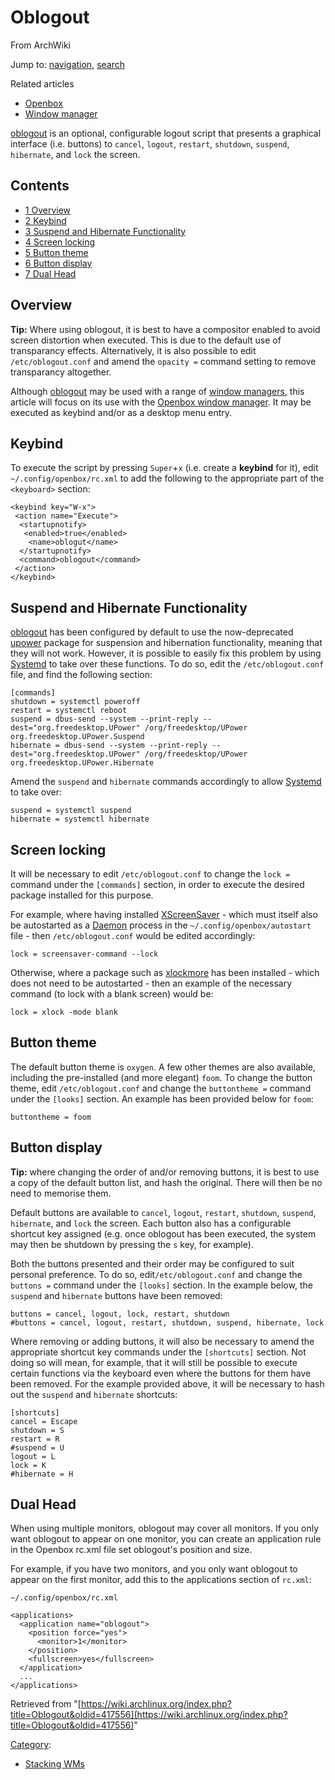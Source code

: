 # Oblogout

From ArchWiki

Jump to: [navigation](#column-one), [search](#searchInput)

Related articles

*   [Openbox](/index.php/Openbox "Openbox")
*   [Window manager](/index.php/Window_manager "Window manager")

[oblogout](https://www.archlinux.org/packages/?name=oblogout) is an optional, configurable logout script that presents a graphical interface (i.e. buttons) to `cancel`, `logout`, `restart`, `shutdown`, `suspend`, `hibernate`, and `lock` the screen.

## Contents

*   [1 Overview](#Overview)
*   [2 Keybind](#Keybind)
*   [3 Suspend and Hibernate Functionality](#Suspend_and_Hibernate_Functionality)
*   [4 Screen locking](#Screen_locking)
*   [5 Button theme](#Button_theme)
*   [6 Button display](#Button_display)
*   [7 Dual Head](#Dual_Head)

## Overview

**Tip:** Where using oblogout, it is best to have a compositor enabled to avoid screen distortion when executed. This is due to the default use of transparancy effects. Alternatively, it is also possible to edit `/etc/oblogout.conf` and amend the `opacity =` command setting to remove transparancy altogether.

Although [oblogout](https://www.archlinux.org/packages/?name=oblogout) may be used with a range of [window managers](/index.php/Window_managers "Window managers"), this article will focus on its use with the [Openbox window manager](/index.php/Openbox "Openbox"). It may be executed as keybind and/or as a desktop menu entry.

## Keybind

To execute the script by pressing `Super`+`x` (i.e. create a **keybind** for it), edit `~/.config/openbox/rc.xml` to add the following to the appropriate part of the `<keyboard>` section:

```
<keybind key="W-x">
 <action name="Execute">
  <startupnotify>
   <enabled>true</enabled>
    <name>oblogut</name>
  </startupnotify>
  <command>oblogout</command>
 </action>
</keybind>

```

## Suspend and Hibernate Functionality

[oblogout](https://www.archlinux.org/packages/?name=oblogout) has been configured by default to use the now-deprecated [upower](https://www.archlinux.org/packages/?name=upower) package for suspension and hibernation functionality, meaning that they will not work. However, it is possible to easily fix this problem by using [Systemd](/index.php/Systemd "Systemd") to take over these functions. To do so, edit the `/etc/oblogout.conf` file, and find the following section:

```
[commands]
shutdown = systemctl poweroff
restart = systemctl reboot
suspend = dbus-send --system --print-reply --dest="org.freedesktop.UPower" /org/freedesktop/UPower org.freedesktop.UPower.Suspend
hibernate = dbus-send --system --print-reply --dest="org.freedesktop.UPower" /org/freedesktop/UPower org.freedesktop.UPower.Hibernate

```

Amend the `suspend` and `hibernate` commands accordingly to allow [Systemd](/index.php/Systemd "Systemd") to take over:

```
suspend = systemctl suspend
hibernate = systemctl hibernate

```

## Screen locking

It will be necessary to edit `/etc/oblogout.conf` to change the `lock =` command under the `[commands]` section, in order to execute the desired package installed for this purpose.

For example, where having installed [XScreenSaver](/index.php/XScreenSaver "XScreenSaver") - which must itself also be autostarted as a [Daemon](/index.php/Daemon "Daemon") process in the `~/.config/openbox/autostart` file - then `/etc/oblogout.conf` would be edited accordingly:

```
lock = screensaver-command --lock

```

Otherwise, where a package such as [xlockmore](https://www.archlinux.org/packages/?name=xlockmore) has been installed - which does not need to be autostarted - then an example of the necessary command (to lock with a blank screen) would be:

```
lock = xlock -mode blank

```

## Button theme

The default button theme is `oxygen`. A few other themes are also available, including the pre-installed (and more elegant) `foom`. To change the button theme, edit `/etc/oblogout.conf` and change the `buttontheme =` command under the `[looks]` section. An example has been provided below for `foom`:

```
buttontheme = foom

```

## Button display

**Tip:** where changing the order of and/or removing buttons, it is best to use a copy of the default button list, and hash the original. There will then be no need to memorise them.

Default buttons are available to `cancel`, `logout`, `restart`, `shutdown`, `suspend`, `hibernate`, and `lock` the screen. Each button also has a configurable shortcut key assigned (e.g. once oblogout has been executed, the system may then be shutdown by pressing the `s` key, for example).

Both the buttons presented and their order may be configured to suit personal preference. To do so, edit`/etc/oblogout.conf` and change the `buttons =` command under the `[looks]` section. In the example below, the `suspend` and `hibernate` buttons have been removed:

```
buttons = cancel, logout, lock, restart, shutdown
#buttons = cancel, logout, restart, shutdown, suspend, hibernate, lock

```

Where removing or adding buttons, it will also be necessary to amend the appropriate shortcut key commands under the `[shortcuts]` section. Not doing so will mean, for example, that it will still be possible to execute certain functions via the keyboard even where the buttons for them have been removed. For the example provided above, it will be necessary to hash out the `suspend` and `hibernate` shortcuts:

```
[shortcuts]
cancel = Escape
shutdown = S
restart = R
#suspend = U
logout = L
lock = K
#hibernate = H

```

## Dual Head

When using multiple monitors, oblogout may cover all monitors. If you only want oblogout to appear on one monitor, you can create an application rule in the Openbox rc.xml file set oblogout's position and size.

For example, if you have two monitors, and you only want oblogout to appear on the first monitor, add this to the applications section of `rc.xml`:

 `~/.config/openbox/rc.xml` 

```
<applications>
  <application name="oblogout">
    <position force="yes">
      <monitor>1</monitor>
    </position>
    <fullscreen>yes</fullscreen>
  </application>
  ...
</applications>

```

Retrieved from "[https://wiki.archlinux.org/index.php?title=Oblogout&oldid=417556](https://wiki.archlinux.org/index.php?title=Oblogout&oldid=417556)"

[Category](/index.php/Special:Categories "Special:Categories"):

*   [Stacking WMs](/index.php/Category:Stacking_WMs "Category:Stacking WMs")